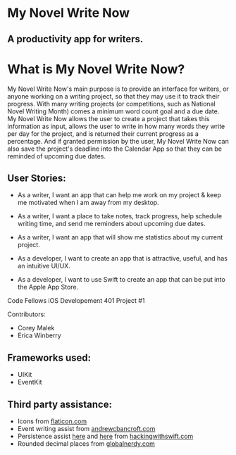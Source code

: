 # My Novel Write Now
## A productivity app for writers.

# What is My Novel Write Now?
My Novel Write Now's main purpose is to provide an interface for writers, or anyone working on a writing project, so that they may use it to track their progress. With many writing projects (or competitions, such as National Novel Writing Month) comes a minimum word count goal and a due date. My Novel Write Now allows the user to create a project that takes this information as input, allows the user to write in how many words they write per day for the project, and is returned their current progress as a percentage. And if granted permission by the user, My Novel Write Now can also save the project's deadline into the Calendar App so that they can be reminded of upcoming due dates.

## User Stories:
* As a writer, I want an app that can help me work on my project & keep me motivated when I am away from my desktop.
* As a writer, I want a place to take notes, track progress, help schedule writing time, and send me reminders about upcoming due dates.
* As a writer, I want an app that will show me statistics about my current project.

* As a developer, I want to create an app that is attractive, useful, and has an intuitive UI/UX.
* As a developer, I want to use Swift to create an app that can be put into the Apple App Store.


Code Fellows iOS Developement 401 Project #1

Contributors:
* Corey Malek
* Erica Winberry


## Frameworks used:

* UIKit
* EventKit

## Third party assistance:

* Icons from [flaticon.com](http://www.flaticon.com/)
* Event writing assist from [andrewcbancroft.com](https://www.andrewcbancroft.com/2016/06/02/creating-calendar-events-with-event-kit-and-swift/)
* Persistence assist [here](https://www.hackingwithswift.com/example-code/system/how-to-save-and-load-objects-with-nskeyedarchiver-and-nskeyedunarchiver) and [here](https://www.hackingwithswift.com/read/21/2/scheduling-notifications-unusernotificationcenter-and-unnotificationrequest) from [hackingwithswift.com](https://www.hackingwithswift.com/)
* Rounded decimal places from [globalnerdy.com](http://www.globalnerdy.com/2016/01/26/better-to-be-roughly-right-than-precisely-wrong-rounding-numbers-with-swift/) 